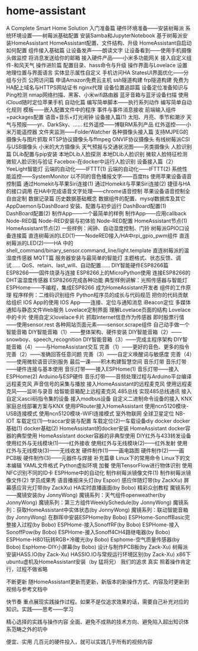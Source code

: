 # home-assistant
A Complete Smart Home Solution
入门准备篇
硬件环境准备——安装树莓派
系统环境设置——树莓派基础配置
安装Samba和JupyterNotebook
基于树莓派安装HomeAssistant
HomeAssistant配置、文件结构、升级
HomeAssistant自启动如何配置
组件接入基础篇
让设备发声——朗读文字
让设备看到——使用手机摄像头做监控
将消息发送给你的邮箱
接入硬件产品——小米多功能网关
接入自定义组件-和风天气
操作进阶篇
配置目录、hass命令与升级
操作界面与Lovelace
设置地理位置与界面语言
实体显示属性自定义
手机访问HA
StatesUI界面优化——分组与分页
公网访问篇
申请Amazon免费云主机
ssh隧道构建
frp隧道构建
免费为HA配上域名与HTTPS网站证书
nginx代理
设备位置追踪篇
设备定位准备知识与Ping检测
nmap网络扫描、黑客、小米wifi路由器
蓝牙音箱与蓝牙设备扫描
使用iCloud随时定位苹果手机
自动化篇
编写简单脚本——执行系列动作
编写简单自动化规则
模板——嵌入配置文件中的程序
事件与事件消息接收
前端输入组件+packages配置
语音+音乐+灯光闹钟
设备接入篇(1)
太阳、月亮、季节和潮汐
天气与预报——yr、DarkSky、……
红外遥控——博联RM系列产品
红外遥控——小米万能遥控器
文件夹监测——FolderWatcher
各种摄像头接入篇
支持MJPEG的摄像头与图片抓取
RTSP协议摄像头与ffmpeg
ONVIF协议摄像头
有线树莓派CSI与USB摄像头
小米的大方摄像头
天气预报与交通状况图——另类摄像头
人脸识别篇
DLib配置与pip安装
本地DLib人脸探测
本地DLib人脸识别
微软人脸特征检测
微软人脸识别与验证
Facebox-在docker中运行人脸识别
设备接入篇（2）
YeeLight智能灯
云端的自动化——IFTTT(1)
云端的自动化——IFTTT(2)
系统性能监控——SystemMonitor
以不同的音色播报文字——百度tts
使用苹果设备语音控制篇
通过Homekit与苹果Siri连接(1)
通过Homekit与苹果Siri连接(2)
捷径与HA的接口调用
在HA中完成语音文字处理——chrome语音控制
苹果设备语音控制全自由定制
数据记录篇
历史数据基础概念
数据组件的配置、mysql数据库及其它
AppDaemon与DashBoard
安装、配置与初步运行
DashBoard配置(1)
DashBoard配置(2)
制作App——一个最简单的样例
制作App——应用callback
Node-RED篇
Node-RED安装与初体验
Node-RED配置
HomeAssistant节点(1)
HomeAssistant节点(2)
一些样例：闹钟、自动湿度控制、门铃
树莓派GPIO口设备连接篇
直连树莓派的LED(1)——NodeRED接入/HA中rpi_gpio_pwm组件
直连树莓派的LED(2)——HA 中的shell_command/binary_sensor.command_line/light.template
直连树莓派的温湿度传感器
MQTT篇
服务器安装与最简单的智能灯
主题格式、状态反馈、调试……
QoS、retain、last_will、自动配置……
DIY智能硬件ESP8266篇
ESP8266——固件烧录与连接
ESP8266上的MicroPython使用
连接ESP8266的DHT温湿度传感器
ESP8266完成各种功能
典型样例讲解：光照传感器与智能灯
ESPHome——不编程，集成ESP8266
成为HomeAssistant开发者
组件的工作原理
程序样例：二维码识别组件
Python程序员的成长与代码规范
把你的代码贡献给组织
IOS App的使用
IOS App——连接、定位与通知消息
iBeacon定位
多媒体通知与静态文件Web服务
Lovelace定制界面
理解Lovelace页面的结构
Lovelace中的卡片
使用自定义lovelace卡片
抓取Internet信息作为传感器
即时股票行情——使用sensor.rest
各种网站页面元素——sensor.scrape组件
自己动手做一个智能音箱
DIY智能音箱（1）——整体架构、硬件安装
DIY智能音箱（2）——snowboy、speech_recognition
DIY智能音箱（3）——完成主程序架构
DIY智能音箱（4）——与HomeAssistant交互
完善（1）——更好的音色、更多的指令
完善（2）——准确回答任意问题
完善（3）——自定义唤醒词与敏感度
完善（4）——使用微软语音识别服务
最后一课——积木构建智慧空间
音乐灯带
音乐灯带——硬件连接与基本使用
音乐灯带——接入ESPHome(1)
音乐灯带——接入ESPHome(2)
Arduino与ESP硬件
音乐灯带——音频处理过程与Arduino平台编译
远程麦克风
声音信号的采集与播放
接入HomeAssistant的远程麦克风
使用远程麦克风——监听与录音
给智能音箱配上远程麦克风
485总线
实现485总线通讯
接入自定义ascii码指令集的设备
接入modbus设备
自定义二进制命令设备的接入
KNX
家庭总线部署方案与KNX
使用IPRouter接入HomeAssistant
使用ncn5120模块-USB连接模式
使用ncn5120模块-WIFI连接模式
室外物联网
全球卫星定位
NB-IOT
车载定位(1)—traccar安装与配置
车载定位(2)—车载设备diy
docker
docker基础(1)
docker基础(2)
HomeAssistant的docker安装
HomeAssistant docker容器的典型使用
HomeAssistant docker容器的非典型使用
DIY红外与433转发设备
使用红外与无线模块(1)——红外接收
使用红外与无线模块(2)——红外发射
使用红外与无线模块(3)——无线收发
硬件制作(1)——画电路图
硬件制作(2)——画PCB板
硬件制作(3)——元器件与焊接
补充篇章
Linux下的常用命令
Linux下的文本编辑
YAML文件格式
Python虚拟环境
加餐
使用TensorFlow进行物体识别
使用NFC识别不同的ID卡
ESPHome中的自动化
制作树莓派镜像文件(1)
制作树莓派镜像文件(2)
学员成果秀
语音播报床头灯(by Espoir)
感应伴随灯带(by ZackXu)
屏幕感应背光灯带(by ZackXu)
HA实时直播画面(by Bobo)
精彩众创教程
魔镜系列——魔镜安装(by JonnyWong)
魔镜系列：天气组件openweather(by JonnyWong)
魔镜系列：第三方组件WeeklySchedule(by JonnyWong)
魔镜系列：获取HomeAssistant中实体状态(by JonnyWong)
魔镜系列：联动智能音箱(by JonnyWong)
在群晖中安装ESPHome(by Bobo)
ESPHome-SonoffBasic完整接入过程(by Bobo)
ESPHome-接入SonoffRF(by Bobo)
ESPHome-接入SonoffPow(by Bobo)
ESPHome-接入Sonoff4CH4路继电器(by Bobo)
ESPHome-H801玩转RGB+冷暖光(by Bobo)
Esphome-空气质量传感器(by Bobo)
EspHome-DIY小屏幕(by Bobo)
设计与制作PCB板(by Zack-Xu)
树莓派安装HASS.IO(by Zack-Xu)
HASSIO.IO与常规运行环境区别(by Zack-Xu)
x86下ubuntu虚机及HomeAssistant安装（by 猛将兄）
我们的追求
真实
照着操作肯定行，过程不做省略

不断更新
随HomeAssistant更新而更新，新版本的新操作方式、内容及时更新到视频与参考文档中

快节奏
重点展现实践操作过程。如果不是仅追求效果的话，需要自己补充对应的知识。实践——思考——学习

精心选择的实践与操作内容
全面、避免不成熟的技术方向、避免陷入超出知识体系范畴之外的坑中

便宜、实用
几百元的硬件投入，就可以实践几乎所有的视频内容
